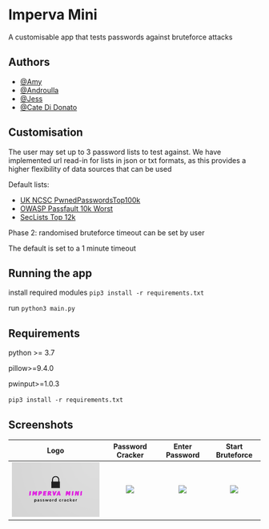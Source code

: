 # Imperva Mini
A customisable app that tests passwords against bruteforce attacks 

## Authors

- [@Amy](https://github.com/amyt-code)
- [@Androulla](https://github.com/n1ght0wl)
- [@Jess](https://github.com/jeslyw)
- [@Cate Di Donato](https://github.com/catedido)

## Customisation 
The user may set up to 3 password lists to test against. We have implemented url read-in for lists in json or txt formats, as this provides a higher flexibility of data sources that can be used

Default lists: 
- [UK NCSC PwnedPasswordsTop100k](https://www.ncsc.gov.uk/static-assets/documents/PwnedPasswordsTop100k.json)
- [OWASP Passfault 10k Worst](https://github.com/OWASP/passfault/blob/master/wordlists/wordlists/10k-worst-passwords.txt)
- [SecLists Top 12k](https://github.com/danielmiessler/SecLists/blob/master/Passwords/probable-v2-top12000.txt)

Phase 2: randomised bruteforce timeout can be set by user 

The default is set to a 1 minute timeout

## Running the app

install required modules
`pip3 install -r requirements.txt`

run 
`python3 main.py`

## Requirements 

python >= 3.7

pillow>=9.4.0

pwinput>=1.0.3

`pip3 install -r requirements.txt`

## Screenshots

   | Logo  |      Password Cracker |    Enter Password|    Start Bruteforce
   :-------------------------:| :-------------------------:|:-------------------------:|:-------------------------:|
![](https://github.com/n1ght0wl/team-pink-password-cracker/blob/main/logo.png?raw=true) |![](https://github.com/n1ght0wl/team-pink-password-cracker/blob/main/password_cracker_1.png?raw=true)|![](https://github.com/n1ght0wl/team-pink-password-cracker/blob/main/password_cracker_2.png?raw=true)|![](https://github.com/n1ght0wl/team-pink-password-cracker/blob/main/password_cracker_3.png?raw=true)

